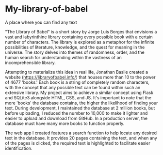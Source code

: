 # My-library-of-babel
A place where you can find any text

"The Library of Babel" is a short story by Jorge Luis Borges that envisions a vast and labyrinthine library containing every possible book with a certain number of characters. The library is explored as a metaphor for the infinite possibilities of literature, knowledge, and the quest for meaning in the universe. The story delves into themes of randomness, order, and the human search for understanding within the vastness of an incomprehensible library.

Attempting to materialize this idea in real life, Jonathan Basile created a website (https://libraryofbabel.info/) that houses more than 10 to the power of 4677 'books.' Each book is a string of completely random characters, with the concept that any possible text can be found within such an extensive library. My project aims to achieve a similar concept using Flask and SQLite3 alongside HTML, CSS, and JS. It's important to note that the more 'books' the database contains, the higher the likelihood of finding your text. During development, I maintained the database at 2 million books, but before uploading, I reduced the number to 10,000 to make it lighter and easier to upload and download from GitHub. In a production server, the database must have many more books to function properly.

The web app I created features a search function to help locate any desired text in the database. It provides 20 pages containing the text, and when any of the pages is clicked, the required text is highlighted to facilitate easier identification.
